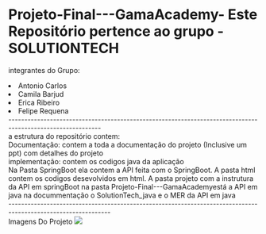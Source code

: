 # Projeto-Final---GamaAcademy- Este Repositório pertence ao grupo - SOLUTIONTECH
 integrantes do Grupo:
 <li> Antonio Carlos <li> Camila Barjud<li> Erica Ribeiro <li> Felipe Requena 
<br>-----------------------------------------------------------------------------------------------------------<br>
 a estrutura do repositório contem:
 <br> Documentação: contem a toda a documentação do projeto (Inclusive um ppt) com detalhes do projeto <br> 
 implementação: contem os codigos java da aplicação <br>
  Na Pasta SpringBoot ela contem a API feita com o SpringBoot. A pasta html contem os codigos desevolvidos em html. A pasta projeto com a instrutura da API em springBoot
 na pasta Projeto-Final---GamaAcademyestá a API em java na docummentação o SolutionTech_java e o MER da API em java
 <br>--------------------------------------------------------------------------------------------------------------<br>
 Imagens Do Projeto
 <img src = "https://github.com/Erica-Ribeiro/Projeto-Final---GamaAcademy/tree/main/Imagens"Imagens do Projeto/>
